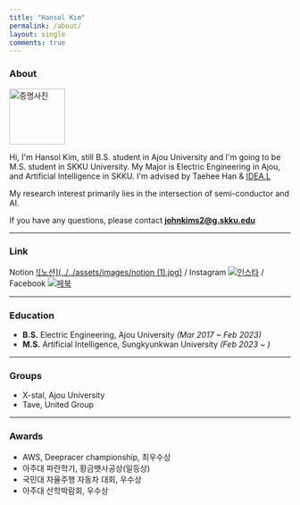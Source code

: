 ```yaml
---
title: "Hansol Kim"
permalink: /about/
layout: single
comments: true
---
```


### About

<img src="../../assets/images/증명사진.jpg" width="100px" height="100px" title="증명사진" alt="증명사진"><img><br/>

Hi, I'm Hansol Kim, still B.S. student in Ajou University and I'm going to be M.S. student in SKKU University. My Major is Electric Engineering in Ajou, and Artificial Intelligence in SKKU. I'm advised by Taehee Han & [IDEA.L](https://sites.google.com/view/idealab400525/home/)

My research interest primarily lies in the intersection of semi-conductor and AI. 

If you have any questions, please contact **johnkims2@g.skku.edu**

---
### Link
Notion
[![노션](../../assets/images/notion (1).jpg)](https://thoracic-asiago-663.notion.site/Hansol-Kim-e552b0f2ac4a489188d45e5ca1e634df)
/ Instagram
[![인스타](../../assets/images/insta.jpg)](https://www.instagram.com/johnkims222/)
/ Facebook
[![페북](../../assets/images/facebook.png)](https://www.facebook.com/profile.php?id=100024496358612)

---

### Education

- **B.S.** Electric Engineering, Ajou University *(Mar 2017 ~ Feb 2023)*
- **M.S.** Artificial Intelligence, Sungkyunkwan University *(Feb 2023 ~ )*

---

### Groups

- X-stal, Ajou University
- Tave, United Group

---

### Awards

- AWS, Deepracer championship, 최우수상
- 아주대 파란학기, 황금뱃사공상(일등상)
- 국민대 자율주행 자동차 대회, 우수상
- 아주대 산학박람회, 우수상

